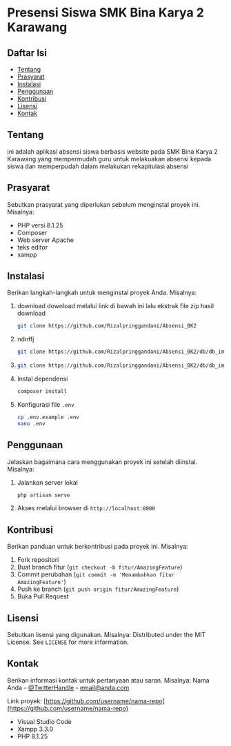 # Presensi Siswa SMK Bina Karya 2 Karawang

## Daftar Isi
- [Tentang](#tentang)
- [Prasyarat](#prasyarat)
- [Instalasi](#instalasi)
- [Penggunaan](#penggunaan)
- [Kontribusi](#kontribusi)
- [Lisensi](#lisensi)
- [Kontak](#kontak)

## Tentang
ini adalah aplikasi absensi siswa berbasis website pada SMK Bina Karya 2 Karawang yang mempermudah guru untuk melakuakan absensi kepada siswa dan memperpudah dalam melakukan rekapitulasi absensi 

## Prasyarat
Sebutkan prasyarat yang diperlukan sebelum menginstal proyek ini. Misalnya:
- PHP versi 8.1.25
- Composer
- Web server Apache
- teks editor
- xampp

## Instalasi
Berikan langkah-langkah untuk menginstal proyek Anda. Misalnya:
1. download
   download melalui link di bawah ini lalu ekstrak file zip hasil download
    ```bash
    git clone https://github.com/Rizalpringgandani/Absensi_BK2
    ```
2. ndnffj
    ```bash
    git clone https://github.com/Rizalpringgandani/Absensi_BK2/db/db_imas.sql
    ```
3. 
    ```bash
    git clone https://github.com/Rizalpringgandani/Absensi_BK2/db/db_imas.sql
    ```
4. Instal dependensi
    ```bash
    composer install
    ```
5. Konfigurasi file `.env`
    ```bash
    cp .env.example .env
    nano .env
    ```

## Penggunaan
Jelaskan bagaimana cara menggunakan proyek ini setelah diinstal. Misalnya:
1. Jalankan server lokal
    ```bash
    php artisan serve
    ```
2. Akses melalui browser di `http://localhost:8000`

## Kontribusi
Berikan panduan untuk berkontribusi pada proyek ini. Misalnya:
1. Fork repositori
2. Buat branch fitur (`git checkout -b fitur/AmazingFeature`)
3. Commit perubahan (`git commit -m 'Menambahkan fitur AmazingFeature'`)
4. Push ke branch (`git push origin fitur/AmazingFeature`)
5. Buka Pull Request

## Lisensi
Sebutkan lisensi yang digunakan. Misalnya:
Distributed under the MIT License. See `LICENSE` for more information.

## Kontak
Berikan informasi kontak untuk pertanyaan atau saran. Misalnya:
Nama Anda - [@TwitterHandle](https://twitter.com/TwitterHandle) - email@anda.com

Link proyek: [https://github.com/username/nama-repo](https://github.com/username/nama-repo)

- Visual Studio Code
- Xampp 3.3.0
- PHP 8.1.25
